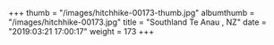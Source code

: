 +++
thumb = "/images/hitchhike-00173-thumb.jpg"
albumthumb = "/images/hitchhike-00173.jpg"
title = "Southland Te Anau , NZ"
date = "2019:03:21 17:00:17"
weight = 173
+++
